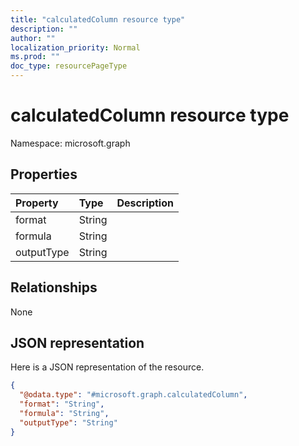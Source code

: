 ```yaml
---
title: "calculatedColumn resource type"
description: ""
author: ""
localization_priority: Normal
ms.prod: ""
doc_type: resourcePageType
---
```


# calculatedColumn resource type


Namespace: microsoft.graph



## Properties
|Property|Type|Description|
|:---|:---|:---|
|format|String||
|formula|String||
|outputType|String||

## Relationships
None

## JSON representation
Here is a JSON representation of the resource.
<!-- {
  "blockType": "resource",
  "@odata.type": "microsoft.graph.calculatedColumn"
}
-->
``` json
{
  "@odata.type": "#microsoft.graph.calculatedColumn",
  "format": "String",
  "formula": "String",
  "outputType": "String"
}
```

